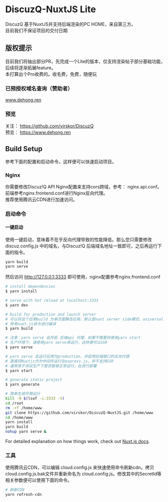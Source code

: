# DiscuzQ-NuxtJS Lite
DiscuzQ 基于NuxtJS并支持后端渲染的PC HOME，来自第三方。  
目前我们不保证项目的交付日期

## 版权提示
目前我们将抽出部分PR，先完成一个Lite的版本，仅支持渲染帖子部分基础功能，后续将逐渐拓展feature。  
本打算出个Pro收费的。收毛费，免费，随便玩

### 已预授权域名查询（赞助者）
www.dehong.ren  

### 预览
关注： https://github.com/virskor/DiscuzQ  
预览： https://www.dehong.ren  


## Build Setup
参考下面的配置和启动命令，这样便可以快速启动项目。

### Nginx
你需要修改Discuz!Q API Nginx配置来支持cors跨域，参考： nginx.api.conf。  
前端参考nginx.frontend.conf进行Nginx反向代理。  
推荐使用腾讯云CDN进行加速访问。

### 启动命令

#### 一键启动
使用一键启动，意味着不在乎反向代理导致的性能降低。那么您只需要修改 discuz.config.js 中的域名，与Discuz!Q 后端域名地址一致即可，之后再运行下面的指令。  
```bash
yarn build
yarn serve
```  
然后访问 http://127.0.0.1:3333 即可使用，nginx配置参考nginx.frontend.conf

```bash
# install dependencies
$ yarn install

# serve with hot reload at localhost:3333
$ yarn dev

# build for production and launch server
# 可以将这个应用build 为单页面静态应用，默认是nuxt server side模式，universal
# 参考nuxt.js命令进行编译
$ yarn build

# 注意：yarn serve 会开启 后端api 代理，如果不需要则使用yarn start
# 生产环境下，请使用yarn serve来运行，这样便可以SSR
$ yarn serve

# yarn serve 会运行应用为production，并启用后端接口的反向代理
# 直接将Nuxtjs作为中间件运行在express.js，并不支持SSR
# 通常用于测试生产下是否能够正常运行，在进行部署
$ yarn start

# generate static project
$ yarn generate

# 简单生成环境运行
kill -9 $(lsof -i:3333 -t)
cd /root
rm -rf /home/www
git clone https://github.com/virskor/DiscuzQ-NuxtJS.git /home/www
cd /home/www
yarn install
yarn build
nohup yarn serve &
```

For detailed explanation on how things work, check out [Nuxt.js docs](https://nuxtjs.org).

### 工具
使用腾讯云CDN，可以编辑 cloud.config.js 来快速使用命令刷新cdn。拷贝cloud.config.js.bak文件并重新命名为 cloud.config.js。修改其中的SecretId等相关参数便可以使用下面的命令。  
```bash
# 刷新CDN
yarn refresh-cdn
```